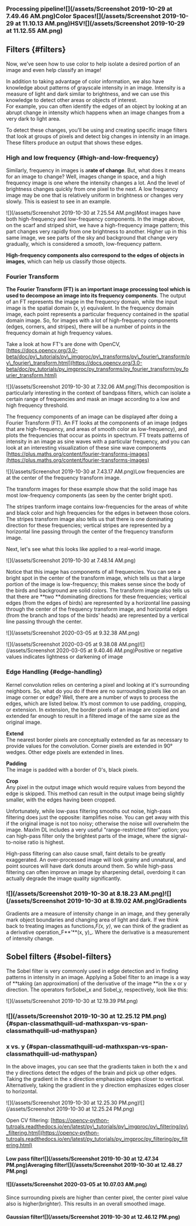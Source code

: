 ### Processing pipeline![](/assets/Screenshot 2019-10-29 at 7.49.46 AM.png)Color Spaces![](/assets/Screenshot 2019-10-29 at 11.10.13 AM.png)HSV![](/assets/Screenshot 2019-10-29 at 11.12.55 AM.png)

## Filters {#filters}

Now, we’ve seen how to use color to help isolate a desired portion of an image and even help classify an image!

In addition to taking advantage of color information, we also have knowledge about patterns of grayscale intensity in an image. Intensity is a measure of light and dark similar to brightness, and we can use this knowledge to detect other areas or objects of interest.  
For example, you can often identify the edges of an object by looking at an abrupt change in intensity which happens when an image changes from a very dark to light area.

To detect these changes, you’ll be using and creating specific image filters that look at groups of pixels and detect big changes in intensity in an image. These filters produce an output that shows these edges.

### High and low frequency {#high-and-low-frequency}

Similarly, frequency in images is a**rate of change**. But, what does it means for an image to change? Well, images change in space, and a high frequency image is one where the intensity changes a lot. And the level of brightness changes quickly from one pixel to the next. A low frequency image may be one that is relatively uniform in brightness or changes very slowly. This is easiest to see in an example.

![](/assets/Screenshot 2019-10-30 at 7.25.54 AM.png)Most images have both high-frequency and low-frequency components. In the image above, on the scarf and striped shirt, we have a high-frequency image pattern; this part changes very rapidly from one brightness to another. Higher up in this same image, we see parts of the sky and background that change very gradually, which is considered a smooth, low-frequency pattern.

**High-frequency components also correspond to the edges of objects in images**, which can help us classify those objects.

### Fourier Transform

**The Fourier Transform \(FT\) is an important image processing tool which is used to decompose an image into its frequency components**. The output of an FT represents the image in the frequency domain, while the input image is the spatial domain \(x, y\) equivalent. In the frequency domain image, each point represents a particular frequency contained in the spatial domain image. So, for images with a lot of high-frequency components \(edges, corners, and stripes\), there will be a number of points in the frequency domain at high frequency values.

Take a look at how FT's are done with OpenCV, [https://docs.opencv.org/3.0-beta/doc/py\_tutorials/py\_imgproc/py\_transforms/py\_fourier\_transform/py\_fourier\_transform.html](https://docs.opencv.org/3.0-beta/doc/py_tutorials/py_imgproc/py_transforms/py_fourier_transform/py_fourier_transform.html)

![](/assets/Screenshot 2019-10-30 at 7.32.06 AM.png)This decomposition is particularly interesting in the context of bandpass filters, which can isolate a certain range of frequencies and mask an image according to a low and high frequency threshold.

The frequency components of an image can be displayed after doing a Fourier Transform \(FT\). An FT looks at the components of an image \(edges that are high-frequency, and areas of smooth color as low-frequency\), and plots the frequencies that occur as points in spectrum. FT treats patterns of intensity in an image as sine waves with a particular frequency, and you can look at an interesting visualization of these sine wave components [https://plus.maths.org/content/fourier-transforms-images](https://plus.maths.org/content/fourier-transforms-images)

![](/assets/Screenshot 2019-10-30 at 7.43.17 AM.png)Low frequencies are at the center of the frequency transform image.

The transform images for these example show that the solid image has most low-frequency components \(as seen by the center bright spot\).

The stripes tranform image contains low-frequencies for the areas of white and black color and high frequencies for the edges in between those colors. The stripes transform image also tells us that there is one dominating direction for these frequencies; vertical stripes are represented by a horizontal line passing through the center of the frequency transform image.

Next, let's see what this looks like applied to a real-world image.

![](/assets/Screenshot 2019-10-30 at 7.48.14 AM.png)

Notice that this image has components of all frequencies. You can see a bright spot in the center of the transform image, which tells us that a large portion of the image is low-frequency; this makes sense since the body of the birds and background are solid colors. The transform image also tells us that there are **two **dominating directions for these frequencies; vertical edges \(from the edges of birds\) are represented by a horizontal line passing through the center of the frequency transform image, and horizontal edges \(from the branch and tops of the birds' heads\) are represented by a vertical line passing through the center.

![](/assets/Screenshot 2020-03-05 at 9.32.38 AM.png)

![](/assets/Screenshot 2020-03-05 at 9.38.08 AM.png)![](/assets/Screenshot 2020-03-05 at 9.40.46 AM.png)Positive or negative values indicates lightness or darkening of image

### Edge Handling {#edge-handling}

Kernel convolution relies on centering a pixel and looking at it's surrounding neighbors. So, what do you do if there are no surrounding pixels like on an image corner or edge? Well, there are a number of ways to process the edges, which are listed below. It’s most common to use padding, cropping, or extension. In extension, the border pixels of an image are copied and extended far enough to result in a filtered image of the same size as the original image.

**Extend**  
The nearest border pixels are conceptually extended as far as necessary to provide values for the convolution. Corner pixels are extended in 90° wedges. Other edge pixels are extended in lines.

**Padding**  
The image is padded with a border of 0's, black pixels.

**Crop**  
Any pixel in the output image which would require values from beyond the edge is skipped. This method can result in the output image being slightly smaller, with the edges having been cropped.

Unfortunately, while low-pass filtering smooths out noise, high-pass filtering does just the opposite: itamplifies noise. You can get away with this if the original image is not too noisy; otherwise the noise will overwhelm the image. MaxIm DL includes a very useful "range-restricted filter" option; you can high-pass filter only the brightest parts of the image, where the signal-to-noise ratio is highest.

High-pass filtering can also cause small, faint details to be greatly exaggerated. An over-processed image will look grainy and unnatural, and point sources will have dark donuts around them. So while high-pass filtering can often improve an image by sharpening detail, overdoing it can actually degrade the image quality significantly.

### ![](/assets/Screenshot 2019-10-30 at 8.18.23 AM.png)![](/assets/Screenshot 2019-10-30 at 8.19.02 AM.png)Gradients

Gradients are a measure of intensity change in an image, and they generally mark object boundaries and changing area of light and dark. If we think back to treating images as functions,_F\(x, y\)_, we can think of the gradient as a derivative operation_F**’**\(x, y\)_. Where the derivative is a measurement of intensity change.

## Sobel filters {#sobel-filters}

The Sobel filter is very commonly used in edge detection and in finding patterns in intensity in an image. Applying a Sobel filter to an image is a way of **taking \(an approximation\) of the derivative of the image **in the x or y direction. The operators forSobel\_x​ and Sobel\_y​, respectively, look like this:

![](/assets/Screenshot 2019-10-30 at 12.19.39 PM.png)

### ![](/assets/Screenshot 2019-10-30 at 12.25.12 PM.png) {#span-classmathquill-ud-mathxspan-vs-span-classmathquill-ud-mathyspan}

### x vs. y {#span-classmathquill-ud-mathxspan-vs-span-classmathquill-ud-mathyspan}

In the above images, you can see that the gradients taken in both the x and the y directions detect the edges of the brain and pick up other edges. Taking the gradient in the x direction emphasizes edges closer to vertical. Alternatively, taking the gradient in the y direction emphasizes edges closer to horizontal.

![](/assets/Screenshot 2019-10-30 at 12.25.30 PM.png)![](/assets/Screenshot 2019-10-30 at 12.25.24 PM.png)

Open CV filtering: [https://opencv-python-tutroals.readthedocs.io/en/latest/py\_tutorials/py\_imgproc/py\_filtering/py\_filtering.html](https://opencv-python-tutroals.readthedocs.io/en/latest/py_tutorials/py_imgproc/py_filtering/py_filtering.html)

#### **Low pass filter**![](/assets/Screenshot 2019-10-30 at 12.47.34 PM.png)Averaging filter![](/assets/Screenshot 2019-10-30 at 12.48.27 PM.png)

#### ![](/assets/Screenshot 2020-03-05 at 10.07.03 AM.png)

Since surrounding pixels are higher than center pixel, the center pixel value also is higher\(brighter\). This results in an overall smoothed image.

#### 

#### Gaussian  filter![](/assets/Screenshot 2019-10-30 at 12.46.12 PM.png)



